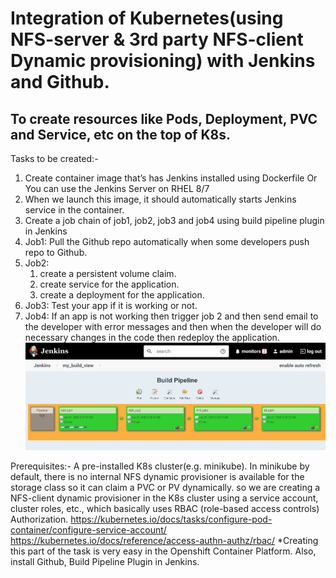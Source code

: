 # Integration of Kubernetes(using NFS-server & 3rd party NFS-client Dynamic provisioning) with Jenkins and Github.
## To create resources like Pods, Deployment, PVC and Service, etc on the top of K8s.

Tasks to be created:-
1. Create container image that’s has Jenkins installed using Dockerfile Or You can use the Jenkins Server on RHEL 8/7
2. When we launch this image, it should automatically starts Jenkins service in the container.
3. Create a job chain of job1, job2, job3 and job4 using build pipeline plugin in Jenkins
4. Job1: Pull the Github repo automatically when some developers push repo to Github.
5. Job2:
   1. create a persistent volume claim.
   2. create service for the application.
   3. create a deployment for the application.
6. Job3: Test your app if it is working or not.
7. Job4: If an app is not working then trigger job 2 and then send email to the developer with error messages and then when the developer will do necessary changes in the code then redeploy the application.
![BuildPipelineView](images/view.png)

Prerequisites:- A pre-installed K8s cluster(e.g. minikube). In minikube by default, there is no internal NFS dynamic provisioner is available for the storage class so it can claim a PVC or PV dynamically. so we are creating a NFS-client dynamic provisioner in the K8s cluster using a service account, cluster roles, etc., which basically uses RBAC (role-based access controls) Authorization.
https://kubernetes.io/docs/tasks/configure-pod-container/configure-service-account/
https://kubernetes.io/docs/reference/access-authn-authz/rbac/
*Creating this part of the task is very easy in the Openshift Container Platform.
Also, install Github, Build Pipeline Plugin in Jenkins.
